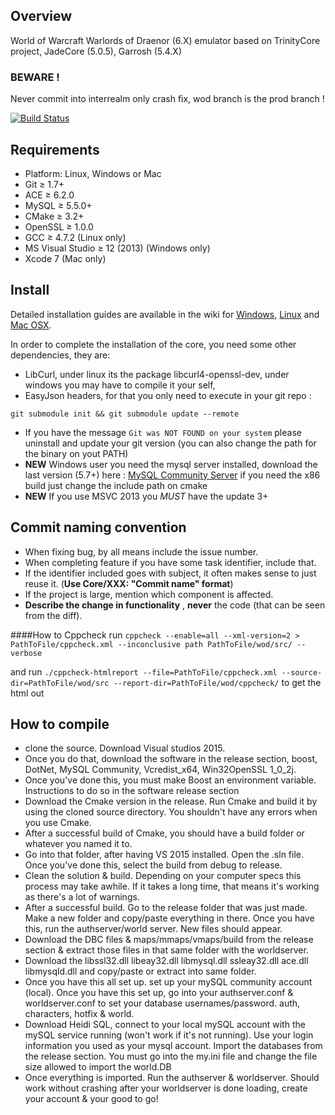 ## Overview
World of Warcraft Warlords of Draenor (6.X) emulator based on TrinityCore project, JadeCore (5.0.5), Garrosh (5.4.X)

### BEWARE ! 
Never commit into interrealm only crash fix, wod branch is the prod branch !

[![Build Status](https://drone-1.fat.sh/api/badges/MilleniumStudio/wod/status.svg)](https://drone-1.fat.sh/MilleniumStudio/wod)

## Requirements

+ Platform: Linux, Windows or Mac
+ Git ≥ 1.7+
+ ACE ≥ 6.2.0
+ MySQL ≥ 5.5.0+
+ CMake ≥ 3.2+
+ OpenSSL ≥ 1.0.0
+ GCC ≥ 4.7.2 (Linux only)
+ MS Visual Studio ≥ 12 (2013) (Windows only)
+ Xcode 7 (Mac only)


## Install

Detailed installation guides are available in the wiki for
[Windows](http://collab.kpsn.org/display/tc/Win),
[Linux](http://collab.kpsn.org/display/tc/Linux) and
[Mac OSX](http://collab.kpsn.org/display/tc/Mac).

In order to complete the installation of the core, you need some other dependencies, they are:
- LibCurl, under linux its the package libcurl4-openssl-dev, under windows you may have to compile it your self,
- EasyJson headers, for that you only need to execute in your git repo :

```
git submodule init && git submodule update --remote
```

- If you have the message `Git was NOT FOUND on your system` please uninstall and update your git version (you can also change the path for the binary on yout PATH)
- **NEW** Windows user you need the mysql server installed, download the last version (5.7+) here : [MySQL Community Server](http://dev.mysql.com/downloads/mysql/) if you need the x86 build just change the include path on cmake
- **NEW** If you use MSVC 2013 you *MUST* have the update 3+

## Commit naming convention
- When fixing bug, by all means include the issue number.
- When completing feature if you have some task identifier, include that.
- If the identifier included goes with subject, it often makes sense to just reuse it. (**Use Core/XXX: "Commit name" format**)
- If the project is large, mention which component is affected.
- **Describe the change in functionality** , **never** the code (that can be seen from the diff).

####How to Cppcheck
run ```cppcheck --enable=all --xml-version=2 > PathToFile/cppcheck.xml --inconclusive path PathToFile/wod/src/ --verbose```

and run ```./cppcheck-htmlreport --file=PathToFile/cppcheck.xml --source-dir=PathToFile/wod/src --report-dir=PathToFile/wod/cppcheck/``` to get the html out

## How to compile
- clone the source. Download Visual studios 2015.
- Once you do that, download the software in the release section, boost, DotNet, MySQL Community, Vcredist_x64, Win32OpenSSL 1_0_2j.
- Once you've done this, you must make Boost an environment variable. Instructions to do so in the software release section
- Download the Cmake version in the release. Run Cmake and build it by using the cloned source directory. You shouldn't have any errors when you use Cmake.
- After a successful build of Cmake, you should have a build folder or whatever you named it to.
- Go into that folder, after having VS 2015 installed. Open the .sln file. Once you've done this, select the build from debug to release.
- Clean the solution & build. Depending on your computer specs this process may take awhile. If it takes a long time, that means it's working as there's a lot of warnings.
- After a successful build. Go to the release folder that was just made. Make a new folder and copy/paste everything in there. Once you have this, run the authserver/world server. New files should appear.
- Download the DBC files & maps/mmaps/vmaps/build from the release section & extract those files in that same folder with the worldserver.
- Download the libssl32.dll libeay32.dll libmysql.dll ssleay32.dll ace.dll libmysqld.dll and copy/paste or extract into same folder.
- Once you have this all set up. set up your mySQL community account (local). Once you have this set up, go into your authserver.conf & worldserver.conf to set your database usernames/password. auth, characters, hotfix & world.
- Download Heidi SQL, connect to your local mySQL account with the mySQL service running (won't work if it's not running). Use your login information you used as your mysql account. Import the databases from the release section. You must go into the my.ini file and change the file size allowed to import the world.DB
- Once everything is imported. Run the authserver & worldserver. Should work without crashing after your worldserver is done loading, create your account & your good to go!
